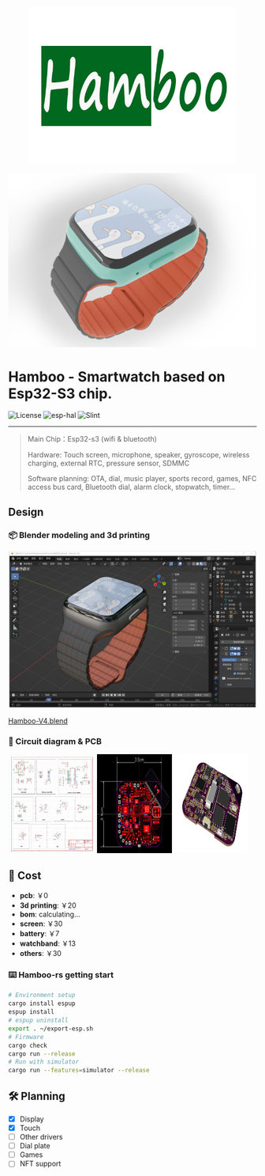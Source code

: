 <p align="center">
  <img width="420" height="320" src="docs/Hamboo.jpg">
</p>

<img alt="Hamboo" src="docs/watch.jpg"/>

<br>

# Hamboo - Smartwatch based on Esp32-S3 chip.

<img alt="License" src="https://img.shields.io/badge/License-MIT-blue.svg"/>
<img alt="esp-hal" src="https://img.shields.io/badge/Esp_hal-0.17.0-green.svg"/>
<img alt="Slint" src="https://img.shields.io/badge/Slint-1.5.1-green.svg"/>

---


> Main Chip：Esp32-s3 (wifi & bluetooth)
>
> Hardware: Touch screen, microphone, speaker, gyroscope, wireless charging, external RTC, pressure sensor, SDMMC
>
> Software planning: OTA, dial, music player, sports record, games, NFC access bus card, Bluetooth dial, alarm clock, stopwatch, timer...

## Design


### 📦 Blender modeling and 3d printing

![blender.jpg](docs%2Fblender.jpg)

[Hamboo-V4.blend](docs%2FHamboo-V4.blend)

### 🧱 Circuit diagram & PCB

<div>
<img width="35%" height="200" src="docs/schematic.png"/>
<img width="30%" height="200" src="docs/PCB.png"/>
<img width="30%" height="200" src="docs/PCB3D.png"/>
</div>

## 📘 Cost

- **pcb**: ￥0 
- **3d printing**: ￥20
- **bom**: calculating...
- **screen**: ￥30
- **battery**: ￥7
- **watchband**: ￥13
- **others**: ￥30

### ⌨️ Hamboo-rs getting start

```bash
# Environment setup
cargo install espup
espup install
# espup uninstall
export . ~/export-esp.sh
# Firmware 
cargo check
cargo run --release
# Run with simulator
cargo run --features=simulator --release
```

## 🛠️ Planning
- [X] Display
- [X] Touch
- [ ] Other drivers
- [ ] Dial plate
- [ ] Games
- [ ] NFT support